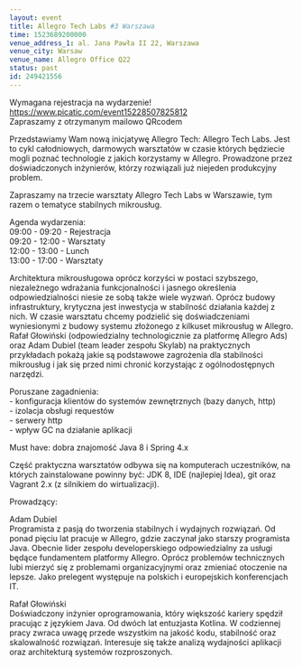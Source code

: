 ```yaml
---
layout: event
title: Allegro Tech Labs #3 Warszawa
time: 1523689200000
venue_address_1: al. Jana Pawła II 22, Warszawa
venue_city: Warsaw
venue_name: Allegro Office Q22
status: past
id: 249421556
---
```


<p>Wymagana rejestracja na wydarzenie!
  <br/>
  <a href="https://www.picatic.com/event15228507825812" class="linkified">https://www.picatic.com/event15228507825812</a>
  <br/>Zapraszamy z otrzymanym mailowo QRcodem</p>
<p>Przedstawiamy Wam nową inicjatywę Allegro Tech: Allegro Tech Labs. Jest to cykl całodniowych, darmowych warsztatów w czasie których będziecie mogli poznać technologie z jakich korzystamy w Allegro. Prowadzone przez doświadczonych inżynierów, którzy rozwiązali
  już niejeden produkcyjny problem.</p>
<p>Zapraszamy na trzecie warsztaty Allegro Tech Labs w Warszawie, tym razem o tematyce stabilnych mikrousług.</p>
<p>Agenda wydarzenia:
  <br/>09:00 - 09:20 - Rejestracja
  <br/>09:20 - 12:00 - Warsztaty
  <br/>12:00 - 13:00 - Lunch
  <br/>13:00 - 17:00 - Warsztaty</p>
<p>Architektura mikrousługowa oprócz korzyści w postaci szybszego, niezależnego wdrażania funkcjonalności i jasnego określenia odpowiedzialności niesie ze sobą także wiele wyzwań. Oprócz budowy infrastruktury, krytyczna jest inwestycja w stabilność działania
  każdej z nich. W czasie warsztatu chcemy podzielić się doświadczeniami wyniesionymi z budowy systemu złożonego z kilkuset mikrousług w Allegro. Rafał Głowiński (odpowiedzialny technologicznie za platformę Allegro Ads) oraz Adam Dubiel (team leader zespołu
  Skylab) na praktycznych przykładach pokażą jakie są podstawowe zagrożenia dla stabilności mikrousług i jak się przed nimi chronić korzystając z ogólnodostępnych narzędzi.</p>
<p>Poruszane zagadnienia:
  <br/>- konfiguracja klientów do systemów zewnętrznych (bazy danych, http)
  <br/>- izolacja obsługi requestów
  <br/>- serwery http
  <br/>- wpływ GC na działanie aplikacji</p>
<p>Must have: dobra znajomość Java 8 i Spring 4.x</p>
<p>Część praktyczna warsztatów odbywa się na komputerach uczestników, na których zainstalowane powinny być: JDK 8, IDE (najlepiej Idea), git oraz Vagrant 2.x (z silnikiem do wirtualizacji).</p>
<p>Prowadzący:</p>
<p>Adam Dubiel
  <br/>Programista z pasją do tworzenia stabilnych i wydajnych rozwiązań. Od ponad pięciu lat pracuje w Allegro, gdzie zaczynał jako starszy programista Java. Obecnie lider zespołu developerskiego odpowiedzialny za usługi będące fundamentem platformy Allegro.
  Oprócz problemów technicznych lubi mierzyć się z problemami organizacyjnymi oraz zmieniać otoczenie na lepsze. Jako prelegent występuje na polskich i europejskich konferencjach IT.</p>
<p>Rafał Głowiński
  <br/>Doświadczony inżynier oprogramowania, który większość kariery spędził pracując z językiem Java. Od dwóch lat entuzjasta Kotlina. W codziennej pracy zwraca uwagę przede wszystkim na jakość kodu, stabilność oraz skalowalność rozwiązań. Interesuje się
  także analizą wydajności aplikacji oraz architekturą systemów rozproszonych.</p>
